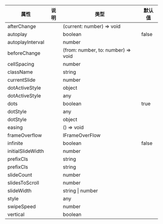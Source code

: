 属性 | 说明 | 类型 | 默认值 
------ | ------ | ------ | ---
afterChange||(current: number) => void|
autoplay||boolean|false
autoplayInterval||number|
beforeChange||(from: number, to: number) => void|
cellSpacing||number|
className||string|
currentSlide||number|
dotActiveStyle||object|
dotActiveStyle||any|
dots||boolean|true
dotStyle||any|
dotStyle||object|
easing||() => void|
frameOverflow||IFrameOverFlow|
infinite||boolean|false
initialSlideWidth||number|
prefixCls||string|
prefixCls||string|
slideCount||number|
slidesToScroll||number|
slideWidth||string \| number|
style||any|
swipeSpeed||number|
vertical||boolean|